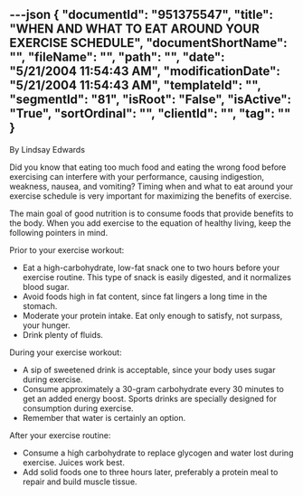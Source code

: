 ---json
{
  "documentId": "951375547",
  "title": "WHEN AND WHAT TO EAT AROUND YOUR EXERCISE SCHEDULE",
  "documentShortName": "",
  "fileName": "",
  "path": "",
  "date": "5/21/2004 11:54:43 AM",
  "modificationDate": "5/21/2004 11:54:43 AM",
  "templateId": "",
  "segmentId": "81",
  "isRoot": "False",
  "isActive": "True",
  "sortOrdinal": "",
  "clientId": "",
  "tag": ""
}
---

By Lindsay Edwards 
 
Did you know that eating too much food and eating the wrong food before exercising can interfere with your performance, causing indigestion, weakness, nausea, and vomiting? Timing when and what to eat around your exercise schedule is very important for maximizing the benefits of exercise. 

The main goal of good nutrition is to consume foods that provide benefits to the body. When you add exercise to the equation of healthy living, keep the following pointers in mind. 

Prior to your exercise workout: 
* Eat a high-carbohydrate, low-fat snack one to two hours before your exercise routine. This type of snack is easily digested, and it normalizes blood sugar. 
* Avoid foods high in fat content, since fat lingers a long time in the stomach.
* Moderate your protein intake. Eat only enough to satisfy, not surpass, your hunger. 
* Drink plenty of fluids. 

 
During your exercise workout: 
* A sip of sweetened drink is acceptable, since your body uses sugar during exercise. 
* Consume approximately a 30-gram carbohydrate every 30 minutes to get an added energy boost. Sports drinks are specially designed for consumption during exercise. 
* Remember that water is certainly an option. 
 
After your exercise routine: 
* Consume a high carbohydrate to replace glycogen and water lost during exercise. Juices work best. 
* Add solid foods one to three hours later, preferably a protein meal to repair and build muscle tissue.
